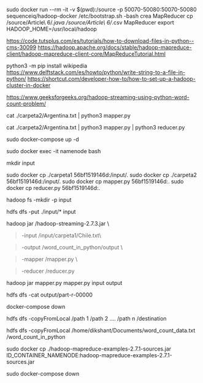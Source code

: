 sudo docker run --rm -it -v $(pwd):/source -p 50070-50080:50070-50080 sequenceiq/hadoop-docker /etc/bootstrap.sh -bash
crea MapReducer
cp /source/Article\ 6/*.java /source/Article\ 6/*.csv MapReducer
export HADOOP_HOME=/usr/local/hadoop


https://code.tutsplus.com/es/tutorials/how-to-download-files-in-python--cms-30099
https://hadoop.apache.org/docs/stable/hadoop-mapreduce-client/hadoop-mapreduce-client-core/MapReduceTutorial.html


python3 -m pip install wikipedia
https://www.delftstack.com/es/howto/python/write-string-to-a-file-in-python/
https://shortcut.com/developer-how-to/how-to-set-up-a-hadoop-cluster-in-docker


https://www.geeksforgeeks.org/hadoop-streaming-using-python-word-count-problem/

cat ./carpeta2/Argentina.txt | python3 mapper.py

cat ./carpeta2/Argentina.txt | python3 mapper.py | python3 reducer.py


sudo docker-compose up -d

sudo docker exec -it namenode bash

mkdir input

sudo docker cp ./carpeta1 56bf1519146d:/input/.
sudo docker cp ./carpeta2 56bf1519146d:/input/.
sudo docker cp mapper.py 56bf1519146d:.
sudo docker cp reducer.py 56bf1519146d:.

hadoop fs -mkdir -p input

hdfs dfs -put ./input/* input

hadoop jar /hadoop-streaming-2.7.3.jar \

> -input /input/carpeta1/Chile.txt\

> -output /word_count_in_python/output \

> -mapper /mapper.py \

> -reducer /reducer.py

hadoop jar mapper.py mapper.py input output

hdfs dfs -cat output/part-r-00000

docker-compose down

hdfs dfs -copyFromLocal /path 1 /path 2 .... /path n /destination

hdfs dfs -copyFromLocal /home/dikshant/Documents/word_count_data.txt /word_count_in_python

sudo docker cp ./hadoop-mapreduce-examples-2.7.1-sources.jar ID_CONTAINER_NAMENODE:hadoop-mapreduce-examples-2.7.1-sources.jar

sudo docker-compose down